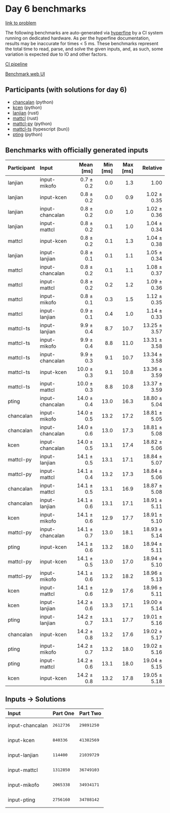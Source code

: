 # Day 6 benchmarks

[link to problem](https://adventofcode.com/2023/day/6)

The following benchmarks are auto-generated via
[hyperfine](https://github.com/sharkdp/hyperfine) by a CI system running on
dedicated hardware. As per the hyperfine documentation, results may be
inaccurate for times < 5 ms. These benchmarks represent the total time to read,
parse, and solve the given inputs, and, as such, some variation is expected due
to IO and other factors.

[CI pipeline](http://ci.papercode.net:8080/teams/main/pipelines/aoc2023)

[Benchmark web UI](https://aoc.ancalagon.black)


## Participants (with solutions for day 6)

- [chancalan](https://github.com/chancalan/aoc2023) (python)
- [kcen](https://github.com/kcen/aoc2023) (python)
- [lanjian](https://github.com/lanjian/aoc-2023) (rust)
- [mattcl](https://github.com/mattcl/aoc2023) (rust)
- [mattcl-py](https://github.com/mattcl/aoc2023-py) (python)
- [mattcl-ts](https://github.com/mattcl/aoc2023-js) (typescript (bun))
- [pting](https://github.com/pting/aoc2023) (python)


## Benchmarks with officially generated inputs

| Participant | Input | Mean [ms] | Min [ms] | Max [ms] | Relative |
|:---|:---|---:|---:|---:|---:|
| lanjian | input-mikofo | 0.7 ± 0.2 | 0.0 | 1.3 | 1.00 |
| lanjian | input-kcen | 0.8 ± 0.2 | 0.0 | 0.9 | 1.02 ± 0.35 |
| lanjian | input-chancalan | 0.8 ± 0.2 | 0.0 | 1.0 | 1.02 ± 0.36 |
| lanjian | input-mattcl | 0.8 ± 0.2 | 0.1 | 1.0 | 1.04 ± 0.34 |
| mattcl | input-kcen | 0.8 ± 0.2 | 0.1 | 1.3 | 1.04 ± 0.38 |
| lanjian | input-lanjian | 0.8 ± 0.1 | 0.1 | 1.1 | 1.05 ± 0.34 |
| mattcl | input-chancalan | 0.8 ± 0.2 | 0.1 | 1.1 | 1.08 ± 0.37 |
| mattcl | input-mattcl | 0.8 ± 0.2 | 0.2 | 1.2 | 1.09 ± 0.36 |
| mattcl | input-mikofo | 0.8 ± 0.1 | 0.3 | 1.5 | 1.12 ± 0.35 |
| mattcl | input-lanjian | 0.9 ± 0.1 | 0.4 | 1.0 | 1.14 ± 0.33 |
| mattcl-ts | input-lanjian | 9.9 ± 0.4 | 8.7 | 10.7 | 13.25 ± 3.57 |
| mattcl-ts | input-mikofo | 9.9 ± 0.4 | 8.8 | 11.0 | 13.31 ± 3.58 |
| mattcl-ts | input-chancalan | 9.9 ± 0.3 | 9.1 | 10.7 | 13.34 ± 3.58 |
| mattcl-ts | input-kcen | 10.0 ± 0.3 | 9.1 | 10.8 | 13.36 ± 3.59 |
| mattcl-ts | input-mattcl | 10.0 ± 0.3 | 8.8 | 10.8 | 13.37 ± 3.59 |
| pting | input-chancalan | 14.0 ± 0.4 | 13.0 | 16.3 | 18.80 ± 5.04 |
| chancalan | input-mikofo | 14.0 ± 0.5 | 13.2 | 17.2 | 18.81 ± 5.05 |
| chancalan | input-chancalan | 14.0 ± 0.6 | 13.0 | 17.3 | 18.81 ± 5.08 |
| kcen | input-chancalan | 14.0 ± 0.5 | 13.1 | 17.4 | 18.82 ± 5.06 |
| mattcl-py | input-lanjian | 14.1 ± 0.5 | 13.1 | 17.1 | 18.84 ± 5.07 |
| mattcl-py | input-mattcl | 14.1 ± 0.4 | 13.2 | 17.3 | 18.84 ± 5.06 |
| chancalan | input-mattcl | 14.1 ± 0.5 | 13.1 | 16.9 | 18.87 ± 5.08 |
| chancalan | input-lanjian | 14.1 ± 0.6 | 13.1 | 17.1 | 18.91 ± 5.11 |
| kcen | input-mikofo | 14.1 ± 0.6 | 12.9 | 17.7 | 18.91 ± 5.10 |
| mattcl-py | input-chancalan | 14.1 ± 0.7 | 13.0 | 18.1 | 18.93 ± 5.14 |
| pting | input-kcen | 14.1 ± 0.6 | 13.2 | 18.0 | 18.94 ± 5.11 |
| mattcl-py | input-kcen | 14.1 ± 0.5 | 13.0 | 17.0 | 18.94 ± 5.10 |
| mattcl-py | input-mikofo | 14.1 ± 0.6 | 13.2 | 18.2 | 18.96 ± 5.13 |
| kcen | input-mattcl | 14.1 ± 0.6 | 12.9 | 17.6 | 18.96 ± 5.11 |
| kcen | input-lanjian | 14.2 ± 0.6 | 13.3 | 17.1 | 19.00 ± 5.14 |
| pting | input-lanjian | 14.2 ± 0.7 | 13.1 | 17.7 | 19.01 ± 5.16 |
| chancalan | input-kcen | 14.2 ± 0.8 | 13.2 | 17.6 | 19.02 ± 5.17 |
| pting | input-mikofo | 14.2 ± 0.7 | 13.2 | 18.0 | 19.02 ± 5.16 |
| pting | input-mattcl | 14.2 ± 0.6 | 13.1 | 18.0 | 19.04 ± 5.15 |
| kcen | input-kcen | 14.2 ± 0.8 | 13.2 | 17.8 | 19.05 ± 5.18 |


## Inputs -> Solutions

| Input | Part One | Part Two |
|:---|:---|:---|
|input-chancalan|<pre>2612736</pre>|<pre>29891250</pre>|
|input-kcen|<pre>840336</pre>|<pre>41382569</pre>|
|input-lanjian|<pre>114400</pre>|<pre>21039729</pre>|
|input-mattcl|<pre>1312850</pre>|<pre>36749103</pre>|
|input-mikofo|<pre>2065338</pre>|<pre>34934171</pre>|
|input-pting|<pre>2756160</pre>|<pre>34788142</pre>|